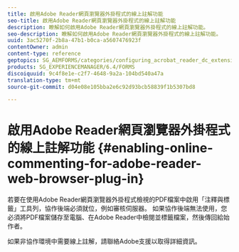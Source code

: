 ```yaml
---
title: 啟用Adobe Reader網頁瀏覽器外掛程式的線上註解功能
seo-title: 啟用Adobe Reader網頁瀏覽器外掛程式的線上註解功能
description: 瞭解如何啟用Adobe Reader網頁瀏覽器外掛程式的線上註解功能。
seo-description: 瞭解如何啟用Adobe Reader網頁瀏覽器外掛程式的線上註解功能。
uuid: 3ac5270f-2b8a-47b1-b0ca-a5607476923f
contentOwner: admin
content-type: reference
geptopics: SG_AEMFORMS/categories/configuring_acrobat_reader_dc_extensions
products: SG_EXPERIENCEMANAGER/6.4/FORMS
discoiquuid: 9c4f8e1e-c2f7-4648-9a2a-104bd540a47a
translation-type: tm+mt
source-git-commit: d04e08e105bba2e6c92d93bcb58839f1b5307bd8

---
```



# 啟用Adobe Reader網頁瀏覽器外掛程式的線上註解功能 {#enabling-online-commenting-for-adobe-reader-web-browser-plug-in}

若要在使用Adobe Reader網頁瀏覽器外掛程式檢視的PDF檔案中啟用「注釋與標籤」工具列，協作後端必須就位，例如審核伺服器。 如果協作後端無法使用，您必須將PDF檔案儲存至電腦、在Adobe Reader中檢閱並標籤檔案，然後傳回給始作者。

如果非協作環境中需要線上註解，請聯絡Adobe支援以取得詳細資訊。

